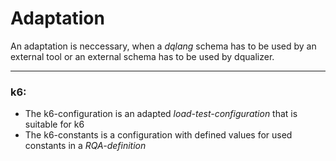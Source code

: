 # Adaptation

An adaptation is neccessary, when a _dqlang_ schema has to be used by an external tool
or an external schema has to be used by dqualizer.

---
### k6:

- The k6-configuration is an adapted _load-test-configuration_ that is suitable for k6
- The k6-constants is a configuration with defined values for used constants in a _RQA-definition_

### 